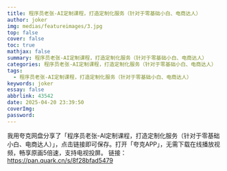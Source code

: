 ```yaml
---
title: 程序员老张-AI定制课程，打造定制化服务（针对于零基础小白、电商达人）
author: joker
img: medias/featureimages/3.jpg
top: false
cover: false
toc: true
mathjax: false
summary: 程序员老张-AI定制课程，打造定制化服务（针对于零基础小白、电商达人）
categories: 程序员老张-AI定制课程，打造定制化服务（针对于零基础小白、电商达人）
tags:
  - 程序员老张-AI定制课程，打造定制化服务（针对于零基础小白、电商达人）
keywords: joker
essay: false
abbrlink: 43542
date: 2025-04-20 23:39:50
coverImg:
password:
---
```


我用夸克网盘分享了「程序员老张-AI定制课程，打造定制化服务（针对于零基础小白、电商达人）」，点击链接即可保存。打开「夸克APP」，无需下载在线播放视频，畅享原画5倍速，支持电视投屏。
链接：https://pan.quark.cn/s/8f28bfad5479
